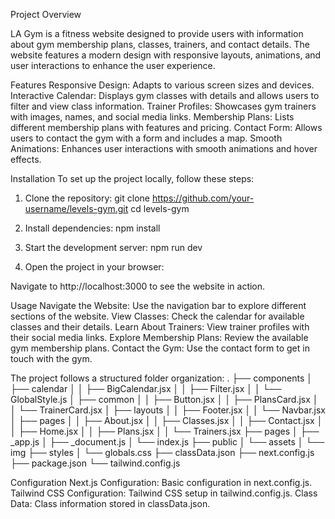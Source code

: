 Project Overview

LA Gym is a fitness website designed to provide users with information about gym membership plans, classes, trainers, and contact details. The website features a modern design with responsive layouts, animations, and user interactions to enhance the user experience.

Features
Responsive Design: Adapts to various screen sizes and devices.
Interactive Calendar: Displays gym classes with details and allows users to filter and view class information.
Trainer Profiles: Showcases gym trainers with images, names, and social media links.
Membership Plans: Lists different membership plans with features and pricing.
Contact Form: Allows users to contact the gym with a form and includes a map.
Smooth Animations: Enhances user interactions with smooth animations and hover effects.

Installation
To set up the project locally, follow these steps:

1. Clone the repository:
git clone https://github.com/your-username/levels-gym.git
cd levels-gym

2. Install dependencies:
npm install

3. Start the development server:
npm run dev

4. Open the project in your browser:

Navigate to http://localhost:3000 to see the website in action.

Usage
Navigate the Website: Use the navigation bar to explore different sections of the website.
View Classes: Check the calendar for available classes and their details.
Learn About Trainers: View trainer profiles with their social media links.
Explore Membership Plans: Review the available gym membership plans.
Contact the Gym: Use the contact form to get in touch with the gym.


The project follows a structured folder organization:
.
├── components
│   ├── calendar
│   │   ├── BigCalendar.jsx
│   │   ├── Filter.jsx
│   │   └── GlobalStyle.js
│   ├── common
│   │   ├── Button.jsx
│   │   ├── PlansCard.jsx
│   │   └── TrainerCard.jsx
│   ├── layouts
│   │   ├── Footer.jsx
│   │   └── Navbar.jsx
│   ├── pages
│   │   ├── About.jsx
│   │   ├── Classes.jsx
│   │   ├── Contact.jsx
│   │   ├── Home.jsx
│   │   ├── Plans.jsx
│   │   └── Trainers.jsx
├── pages
│   ├── _app.js
│   ├── _document.js
│   └── index.js
├── public
│   └── assets
│       └── img
├── styles
│   └── globals.css
├── classData.json
├── next.config.js
├── package.json
└── tailwind.config.js

Configuration
Next.js Configuration: Basic configuration in next.config.js.
Tailwind CSS Configuration: Tailwind CSS setup in tailwind.config.js.
Class Data: Class information stored in classData.json.